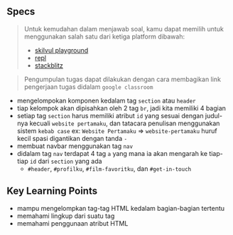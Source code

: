 ## Specs
> Untuk kemudahan dalam menjawab soal, kamu dapat memilih untuk menggunakan salah satu dari ketiga platform dibawah:
> - [skilvul playground](https://skilvul.com/paths/coding-di-skilvul-playground)
> - [repl](https://replit.com/)
> - [stackblitz](https://stackblitz.com/)

> Pengumpulan tugas dapat dilakukan dengan cara membagikan link pengerjaan tugas didalam `google classroom`

- mengelompokan komponen kedalam tag `section` atau `header`
- tiap kelompok akan dipisahkan oleh 2 tag `br`, jadi kita memiliki 4 bagian
- setiap tag `section` harus memiliki atribut `id` yang sesuai dengan judul-nya kecuali `website pertamaku`, dan tatacara penulisan menggunakan sistem `kebab case` ex: `Website Pertamaku` ⇒ `website-pertamaku` huruf kecil spasi digantikan dengan tanda `-`
- membuat navbar menggunakan tag `nav`
- didalam tag `nav` terdapat 4 tag `a` yang mana ia akan mengarah ke tiap-tiap `id` dari `section` yang ada
    - `#header`, `#profilku`, `#film-favoritku`, dan `#get-in-touch`

## Key Learning Points
- mampu mengelompkan tag-tag HTML kedalam bagian-bagian tertentu
- memahami lingkup dari suatu tag
- memahami penggunaan atribut HTML